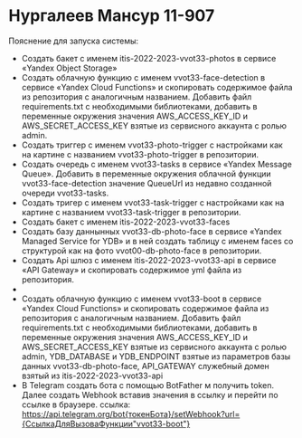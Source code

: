 # Нургалеев Мансур 11-907

Пояснение для запуска системы:
- Создать бакет с именем itis-2022-2023-vvot33-photos в сервисе «Yandex Object Storage»
- Создать облачную функцию с именем vvot33-face-detection в сервисе «Yandex Cloud Functions» и скопировать содержимое файла из репозитория с аналогичным названием.
Добавить файл requirements.txt с необходимыми библиотеками, добавить в переменные окружения значения AWS_ACCESS_KEY_ID и AWS_SECRET_ACCESS_KEY взятые из сервисного аккаунта с ролью admin.
- Создать триггер с именем vvot33-photo-trigger с настройками как на картине с названием vvot33-photo-trigger в репозитории.
- Создать очередь с именем vvot33-tasks в сервисе «Yandex Message Queue». Добавить в переменные окружения облачной функции vvot33-face-detection значение QueueUrl из недавно созданной очереди vvot33-tasks.
- Создать тригер с именем vvot33-task-trigger с настройками как на картине с названием vvot33-task-trigger в репозитории.
- Создать бакет с именем itis-2022-2023-vvot33-faces
- Создать базу даннынных vvot33-db-photo-face в сервисе «Yandex Managed Service for YDB» и в ней создать таблицу с именем faces со структурой как на фото vvot00-db-photo-face в репозитории.
- Создать Api шлюз с именем itis-2022-2023-vvot33-api в сервисе «API Gateway» и скопировать содержимое yml файла из репозитория.
- 
- Создать облачную функцию с именем vvot33-boot в сервисе «Yandex Cloud Functions» и скопировать содержимое файла из репозитория с аналогичным названием.
Добавить файл requirements.txt с необходимыми библиотеками, добавить в переменные окружения значения AWS_ACCESS_KEY_ID и AWS_SECRET_ACCESS_KEY взятые из сервисного аккаунта с ролью admin, YDB_DATABASE и YDB_ENDPOINT взятые из параметров базы данных vvot33-db-photo-face, API_GATEWAY служебный домен взятый из itis-2022-2023-vvot33-api
- В Telegram создать бота с помощью BotFather м получить token. Далее создать Webhook вставив значения в ссылку и перейти по ссылке в браузере.
ссылка: https://api.telegram.org/bot{токенБота}/setWebhook?url={СсылкаДляВызоваФункции"vvot33-boot"}
